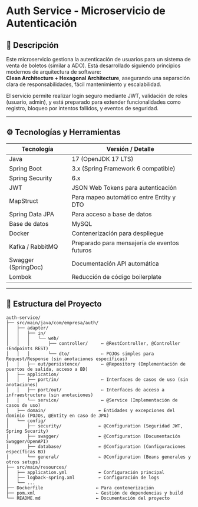 # Auth Service - Microservicio de Autenticación

## 📖 Descripción

Este microservicio gestiona la autenticación de usuarios para un sistema de venta de boletos (similar a ADO). Está desarrollado siguiendo principios modernos de arquitectura de software:  
**Clean Architecture + Hexagonal Architecture**, asegurando una separación clara de responsabilidades, fácil mantenimiento y escalabilidad.

El servicio permite realizar login seguro mediante JWT, validación de roles (usuario, admin), y está preparado para extender funcionalidades como registro, bloqueo por intentos fallidos, y eventos de seguridad.

---

## ⚙️ Tecnologías y Herramientas

| Tecnología             | Versión / Detalle                           |
|-----------------------|----------------------------------------------|
| Java                  | 17 (OpenJDK 17 LTS)                          |
| Spring Boot           | 3.x (Spring Framework 6 compatible)          |
| Spring Security       | 6.x                                          |
| JWT                   | JSON Web Tokens para autenticación           |
| MapStruct             | Para mapeo automático entre Entity y DTO     |
| Spring Data JPA       | Para acceso a base de datos                  |
| Base de datos         | MySQL                                        |
| Docker                | Contenerización para despliegue              |
| Kafka / RabbitMQ      | Preparado para mensajería de eventos futuros |
| Swagger (SpringDoc)   | Documentación API automática                 |
| Lombok                | Reducción de código boilerplate              |


---

## 📂 Estructura del Proyecto

```plaintext
auth-service/
├── src/main/java/com/empresa/auth/
│   ├── adapter/
│   │   ├── in/
│   │   │   └── web/
│   │   │       ├── controller/     ← @RestController, @Controller (Endpoints REST)
│   │   │       └── dto/            ← POJOs simples para Request/Response (sin anotaciones específicas)
│   │   ├── out/persistence/        ← @Repository (Implementación de puertos de salida, acceso a BD)
│   ├── application/
│   │   ├── port/in/                ← Interfaces de casos de uso (sin anotaciones)
│   │   ├── port/out/               ← Interfaces de acceso a infraestructura (sin anotaciones)
│   │   └── service/                ← @Service (Implementación de casos de uso)
│   ├── domain/                    ← Entidades y excepciones del dominio (POJOs, @Entity en caso de JPA)
│   └── config/
│       ├── security/              ← @Configuration (Seguridad JWT, Spring Security)
│       ├── swagger/               ← @Configuration (Documentación Swagger/OpenAPI)
│       ├── database/              ← @Configuration (Configuraciones específicas BD)
│       └── general/               ← @Configuration (Beans generales y otros setups)
├── src/main/resources/
│   ├── application.yml            ← Configuración principal
│   ├── logback-spring.xml         ← Configuración de logs
│   └── ...
├── Dockerfile                    ← Para contenerización
├── pom.xml                       ← Gestión de dependencias y build
└── README.md                     ← Documentación del proyecto



